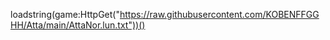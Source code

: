 loadstring(game:HttpGet("https://raw.githubusercontent.com/KOBENFFGGHH/Atta/main/AttaNor.lun.txt"))()
